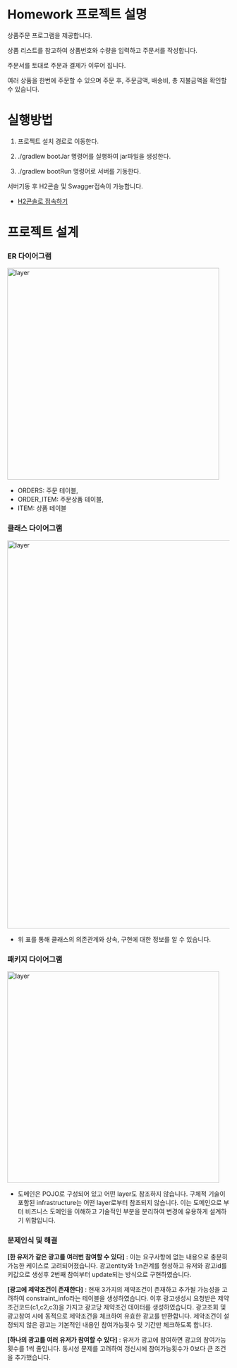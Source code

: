 # Homework 프로젝트 설명

상품주문 프로그램을 제공합니다.

상품 리스트를 참고하여 상품번호와 수량을 입력하고 주문서를 작성합니다.

주문서를 토대로 주문과 결제가 이루어 집니다.

여러 상품을 한번에 주문할 수 있으며 주문 후, 주문금액, 배송비, 총 지불금액을 확인할 수 있습니다.

# 실행방법

1. 프로젝트 설치 경로로 이동한다.

2. ./gradlew bootJar 명령어를 실행하여 jar파일을 생성한다.

3. ./gradlew bootRun 명령어로 서버를 기동한다.

서버기동 후 H2콘솔 및 Swagger접속이 가능합니다.
* [H2콘솔로 접속하기](http://localhost:8080/h2-console)

# 프로젝트 설계

### ER 다이어그램

<img width="480" alt="layer" src="https://github.com/user-attachments/assets/a5520593-51db-4ee6-8247-ee09b4ecafc1">

* ORDERS: 주문 테이블, 
* ORDER_ITEM: 주문상품 테이블, 
* ITEM: 상품 테이블


### 클래스 다이어그램

<img width="880" alt="layer" src="https://github.com/user-attachments/assets/1b45434c-525c-47d5-802e-4ca742c1ed0a">

* 위 표를 통해 클래스의 의존관계와 상속, 구현에 대한 정보를 알 수 있습니다.

### 패키지 다이어그램

<img width="480" alt="layer" src="https://github.com/user-attachments/assets/f81cab56-b7a9-48d5-872c-6c6da523ee3c">

* 도메인은 POJO로 구성되어 있고 어떤 layer도 참조하지 않습니다.
구체적 기술이 포함된 infrastructure는 어떤 layer로부터 참조되지 않습니다.
이는 도메인으로 부터 비즈니스 도메인을 이해하고 기술적인 부분을 분리하여 변경에 유용하게 설계하기 위함입니다.

### 문제인식 및 해결

**[한 유저가 같은 광고를 여러번 참여할 수 있다]** : 이는 요구사항에 없는 내용으로 충분히 가능한 케이스로 고려되어졌습니다. 
광고entity와 1:n관계를 형성하고 유저와 광고id를 키값으로 생성후 2번째 참여부터 update되는 방식으로 구현하였습니다.


**[광고에 제약조건이 존재한다]** : 현재 3가지의 제약조건이 존재하고 추가될 가능성을 고려하여 constraint_info라는 테이블을 생성하였습니다. 
이후 광고생성시 요청받은 제약조건코드(c1,c2,c3)을 가지고 광고당 제약조건 데이터를 생성하였습니다.
광고조회 및 광고참여 시에 동적으로 제약조건을 체크하여 유효한 광고를 반환합니다. 제약조건이 설정되지 않은 광고는 
기본적인 내용인 참여가능횟수 및 기간만 체크하도록 합니다.


**[하나의 광고를 여러 유저가 참여할 수 있다]** : 유저가 광고에 참여하면 광고의 참여가능횟수를 1씩 줄입니다. 
동시성 문제를 고려하여 갱신시에 참여가능횟수가 0보다 큰 조건을 추가했습니다. 
